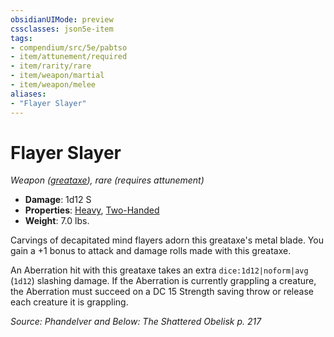 ```yaml
---
obsidianUIMode: preview
cssclasses: json5e-item
tags:
- compendium/src/5e/pabtso
- item/attunement/required
- item/rarity/rare
- item/weapon/martial
- item/weapon/melee
aliases: 
- "Flayer Slayer"
---
```

# Flayer Slayer
*Weapon ([greataxe](2-Mechanics/CLI/items/greataxe.md)), rare (requires attunement)*  

- **Damage**: 1d12 S
- **Properties**: [Heavy](2-Mechanics/CLI/rules/item-properties.md#Heavy), [Two-Handed](2-Mechanics/CLI/rules/item-properties.md#Two-Handed)
- **Weight**: 7.0 lbs.

Carvings of decapitated mind flayers adorn this greataxe's metal blade. You gain a +1 bonus to attack and damage rolls made with this greataxe.

An Aberration hit with this greataxe takes an extra `dice:1d12|noform|avg` (`1d12`) slashing damage. If the Aberration is currently grappling a creature, the Aberration must succeed on a DC 15 Strength saving throw or release each creature it is grappling.

*Source: Phandelver and Below: The Shattered Obelisk p. 217*